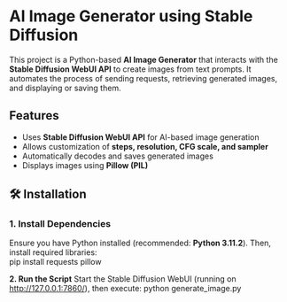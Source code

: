 # AI Image Generator using Stable Diffusion  

This project is a Python-based **AI Image Generator** that interacts with the **Stable Diffusion WebUI API** to create images from text prompts. 
It automates the process of sending requests, retrieving generated images, and displaying or saving them.

## Features  
- Uses **Stable Diffusion WebUI API** for AI-based image generation  
- Allows customization of **steps, resolution, CFG scale, and sampler**  
- Automatically decodes and saves generated images  
- Displays images using **Pillow (PIL)**  

## 🛠️ Installation  
### **1. Install Dependencies**  
Ensure you have Python installed (recommended: **Python 3.11.2**). Then, install required libraries:  
pip install requests pillow



**2. Run the Script**
Start the Stable Diffusion WebUI (running on http://127.0.0.1:7860/), then execute:
python generate_image.py
